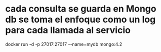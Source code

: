 # cada consulta se guarda en Mongo db se toma el enfoque como un log para cada llamada al servicio 

docker run -d -p 27017:27017 --name=mydb mongo:4.2
